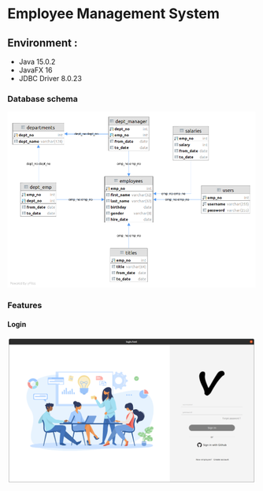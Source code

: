 # Employee Management System

## Environment :
* Java 15.0.2
* JavaFX 16
* JDBC Driver 8.0.23

### Database schema
![database_schema](src/assets/database_white.png)
### Features
#### Login
![login_pane](src/assets/login_pane.png)